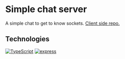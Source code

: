 # Simple chat server
A simple chat to get to know sockets. [Client side repo.](https://github.com/artemkons/simple-chat-client/tree/main)
## Technologies
[![TypeScript](https://img.shields.io/badge/-TypeScript-FFF?logo=typescript)](https://www.typescriptlang.org/)
[![express](https://img.shields.io/badge/-express-000?logo=express)](https://expressjs.com/)
